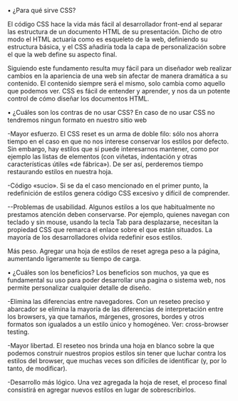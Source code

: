  • ¿Para qué sirve CSS?

El código CSS hace la vida más fácil al desarrollador front-end al separar las estructura de un documento HTML de su presentación. Dicho de otro modo el HTML actuaría como es esqueleto de la web, definiendo su estructura básica, y el CSS añadiría toda la capa de personalización sobre el que la web define su aspecto final.

Siguiendo este fundamento resulta muy fácil para un diseñador web realizar cambios en la apariencia de una web sin afectar de manera dramática a su contenido. El contenido siempre será el mismo, solo cambia como aquello que podemos ver. CSS es fácil de entender y aprender, y nos da un potente control de cómo diseñar los documentos HTML.



 • ¿Cuáles son los contras de no usar CSS? 
En caso de no usar CSS no tendremos ningun formato en nuestro sitio web

-Mayor esfuerzo. El CSS reset es un arma de doble filo: sólo nos ahorra tiempo en el caso en que no nos interese conservar los estilos por defecto. Sin embargo, hay estilos que sí puede interesarnos mantener, como por ejemplo las listas de elementos (con viñetas, indentación y otras características útiles «de fábrica»). De ser así, perderemos tiempo restaurando estilos en nuestra hoja.

-Código «sucio». Si se da el caso mencionado en el primer punto, la redefinición de estilos genera código CSS excesivo y difícil de comprender.

--Problemas de usabilidad. Algunos estilos a los que habitualmente no prestamos atención deben conservarse. Por ejemplo, quienes navegan con teclado y sin mouse, usando la tecla Tab para desplazarse, necesitan la propiedad CSS que remarca el enlace sobre el que están situados. La mayoría de los desarrolladores olvida redefinir esos estilos.

Más peso. Agregar una hoja de estilos de reset agrega peso a la página, aumentando ligeramente su tiempo de carga.



 • ¿Cuáles son los beneficios? 
Los beneficios son muchos, ya que es fundamental su uso para poder desarrollar una pagina o sistema web, nos permite personalizar cualquier detalle de diseño.

-Elimina las diferencias entre navegadores. Con un reseteo preciso y abarcador se elimina la mayoría de las diferencias de interpretación entre los browsers, ya que tamaños, márgenes, grosores, bordes y otros formatos son igualados a un estilo único y homogéneo. Ver: cross-browser testing.

-Mayor libertad. El reseteo nos brinda una hoja en blanco sobre la que podemos construir nuestros propios estilos sin tener que luchar contra los estilos del browser, que muchas veces son difíciles de identificar (y, por lo tanto, de modificar).

-Desarrollo más lógico. Una vez agregada la hoja de reset, el proceso final consistirá en agregar nuevos estilos en lugar de sobrescribirlos.